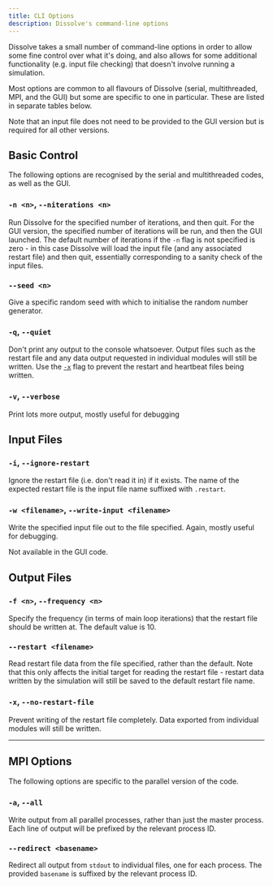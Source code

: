 ```yaml
---
title: CLI Options
description: Dissolve's command-line options
---
```


Dissolve takes a small number of command-line options in order to allow some fine control over what it's doing, and also allows for some additional functionality (e.g. input file checking) that doesn't involve running a simulation.

Most options are common to all flavours of Dissolve (serial, multithreaded, MPI, and the GUI) but some are specific to one in particular. These are listed in separate tables below.

Note that an input file does not need to be provided to the GUI version but is required for all other versions.

## Basic Control

The following options are recognised by the serial and multithreaded codes, as well as the GUI.

### `-n <n>`, `--niterations <n>`
Run Dissolve for the specified number of iterations, and then quit. For the GUI version, the specified number of iterations will be run, and then the GUI launched. The default number of iterations if the `-n` flag is not specified is zero - in this case Dissolve will load the input file (and any associated restart file) and then quit, essentially corresponding to a sanity check of the input files.

### `--seed <n>`
Give a specific random seed with which to initialise the random number generator.

### `-q`, `--quiet`
Don't print any output to the console whatsoever. Output files such as the restart file and any data output requested in individual modules will still be written. Use the [`-x`](#-x---no-restart-file) flag to prevent the restart and heartbeat files being written.

### `-v`, `--verbose`
Print lots more output, mostly useful for debugging

## Input Files

### `-i`, `--ignore-restart`
Ignore the restart file (i.e. don't read it in) if it exists. The name of the expected restart file is the input file name suffixed with `.restart`.

### `-w <filename>`, `--write-input <filename>`
Write the specified input file out to the file specified. Again, mostly useful for debugging.

Not available in the GUI code.

## Output Files

### `-f <n>`, `--frequency <n>`
Specify the frequency (in terms of main loop iterations) that the restart file should be written at. The default value is 10.

### `--restart <filename>`
Read restart file data from the file specified, rather than the default. Note that this only affects the initial target for reading the restart file - restart data written by the simulation will still be saved to the default restart file name.

### `-x`, `--no-restart-file`
Prevent writing of the restart file completely. Data exported from individual modules will still be written.

* * *

## MPI Options

The following options are specific to the parallel version of the code.

### `-a`, `--all`
Write output from all parallel processes, rather than just the master process. Each line of output will be prefixed by the relevant process ID.

### `--redirect <basename>`
Redirect all output from `stdout` to individual files, one for each process. The provided `basename` is suffixed by the relevant process ID.
